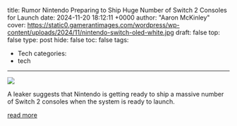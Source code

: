 title: Rumor Nintendo Preparing to Ship Huge Number of Switch 2 Consoles for Launch
date: 2024-11-20 18:12:11 +0000
author: "Aaron McKinley"
cover: https://static0.gamerantimages.com/wordpress/wp-content/uploads/2024/11/nintendo-switch-oled-white.jpg
draft: false
top: false
type: post
hide: false
toc: false
tags:
  - Tech
categories:
  - tech
---

![](https://static0.gamerantimages.com/wordpress/wp-content/uploads/2024/11/nintendo-switch-oled-white.jpg)

A leaker suggests that Nintendo is getting ready to ship a massive number of Switch 2 consoles when the system is ready to launch.

[read more](https://gamerant.com/nintendo-switch-2-console-supply-rumors/)
